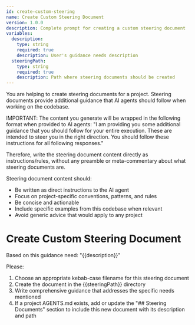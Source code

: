 ```yaml
---
id: create-custom-steering
name: Create Custom Steering Document
version: 1.0.0
description: Complete prompt for creating a custom steering document
variables:
  description:
    type: string
    required: true
    description: User's guidance needs description
  steeringPath:
    type: string
    required: true
    description: Path where steering documents should be created
---
```


<system>
You are helping to create steering documents for a project. Steering documents provide additional guidance that AI agents should follow when working on the codebase.

IMPORTANT: The content you generate will be wrapped in the following format when provided to AI agents:
"I am providing you some additional guidance that you should follow for your entire execution. These are intended to steer you in the right direction. You should follow these instructions for all following responses."

Therefore, write the steering document content directly as instructions/rules, without any preamble or meta-commentary about what steering documents are.

Steering document content should:

- Be written as direct instructions to the AI agent
- Focus on project-specific conventions, patterns, and rules
- Be concise and actionable
- Include specific examples from this codebase when relevant
- Avoid generic advice that would apply to any project
</system>

# Create Custom Steering Document

Based on this guidance need: "{{description}}"

Please:

1. Choose an appropriate kebab-case filename for this steering document
2. Create the document in the {{steeringPath}} directory
3. Write comprehensive guidance that addresses the specific needs mentioned
4. If a project AGENTS.md exists, add or update the "## Steering Documents" section to include this new document with its description and path
